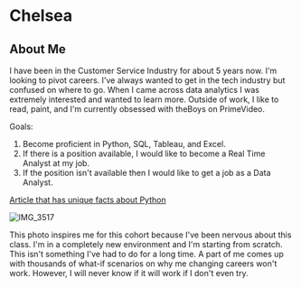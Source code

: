# Chelsea
 
## About Me
 I have been in the Customer Service Industry for about 5 years now. I'm looking to pivot careers. I've always wanted to get in the tech industry but confused on where to go. When I came across data analytics I was extremely interested and wanted to learn more. Outside of work, I like to read, paint, and I'm currently obsessed with theBoys on PrimeVideo. 
  
  Goals: 
    
1.  Become proficient in Python, SQL, Tableau, and Excel.
1.   If there is a position available, I would like to become a Real Time Analyst at my job.
1.  If the position isn't available then I would like to get a job as a Data Analyst. 
   
[Article that has unique facts about Python](https://www.geeksforgeeks.org/unknown-facts-about-python/)

![IMG_3517](https://github.com/chelseajordan884/Homework/assets/139940287/4205e773-cc51-44c3-8c7f-67bebf0535e1)

This photo inspires me for this cohort because I've been nervous about this class. I'm in a completely new environment and I'm starting from scratch. This isn't something I've had to do for a long time. A part of me comes up with thousands of what-if scenarios on why me changing careers won't work. However, I will never know if it will work if I don't even try. 
